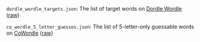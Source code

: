 `dordle_wordle_targets.json`: The list of target words on [Dordle Wordle](https://dordlewordle.com/) ([raw](https://dordlewordle.com/files/dordlewordle/en/targets.json?v1.51))

`co_wordle_5_letter_guesses.json`: The list of 5-letter-only guessable words on [CoWordle](https://cowordle.org/mode-2) ([raw](https://cowordle.org/files/cowordle/en/dictionary.json?v3.01))

